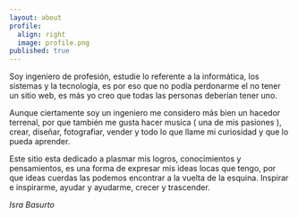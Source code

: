 ```yaml
---
layout: about
profile:
  align: right
  image: profile.png
published: true
---
```

Soy ingeniero de profesión, estudie lo referente a la informática, los sistemas y la tecnología, es por eso que no podía perdonarme el no tener un sitio web, es más yo creo que todas las personas deberían tener uno.

Aunque ciertamente soy un ingeniero me considero más bien un hacedor terrenal, por que también me gusta hacer musica ( una de mis pasiones ), crear, diseñar, fotografiar, vender y todo lo que llame mi curiosidad y que lo pueda aprender.

Este sitio esta dedicado a plasmar mis logros, conocimientos y pensamientos, es una forma de expresar mis ideas locas que tengo, por que ideas cuerdas las podemos encontrar a la vuelta de la esquina. Inspirar e inspirarme, ayudar y ayudarme, crecer y trascender.

*Isra Basurto*
